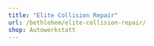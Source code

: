 ```yaml
---
title: "Elite Collision Repair"
url: /bethlehem/elite-collision-repair/
shop: Autowerkstatt
---
```

